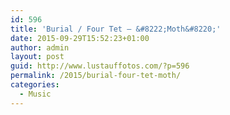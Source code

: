 ```yaml
---
id: 596
title: 'Burial / Four Tet — &#8222;Moth&#8220;'
date: 2015-09-29T15:52:23+01:00
author: admin
layout: post
guid: http://www.lustauffotos.com/?p=596
permalink: /2015/burial-four-tet-moth/
categories:
  - Music
---
```

